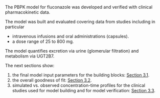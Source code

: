 The PBPK model for fluconazole was developed and verified with clinical pharmacokinetic data.

The model was built and evaluated covering data from studies including in particular

* intravenous infusions and oral administrations (capsules).
* a dose range of 25 to 800 mg.

The model quantifies excretion via urine (glomerular filtration) and metabolism via UGT2B7.

The next sections show:

1. the final model input parameters for the building blocks: [Section 3.1](#31-Final-Input-Parameters).
2. the overall goodness of fit: [Section 3.2](#32-Diagnostics-Plots).
3. simulated vs. observed concentration-time profiles for the clinical studies used for model building and for model verification: [Section 3.3](#33-Concentration-Time-Profiles).